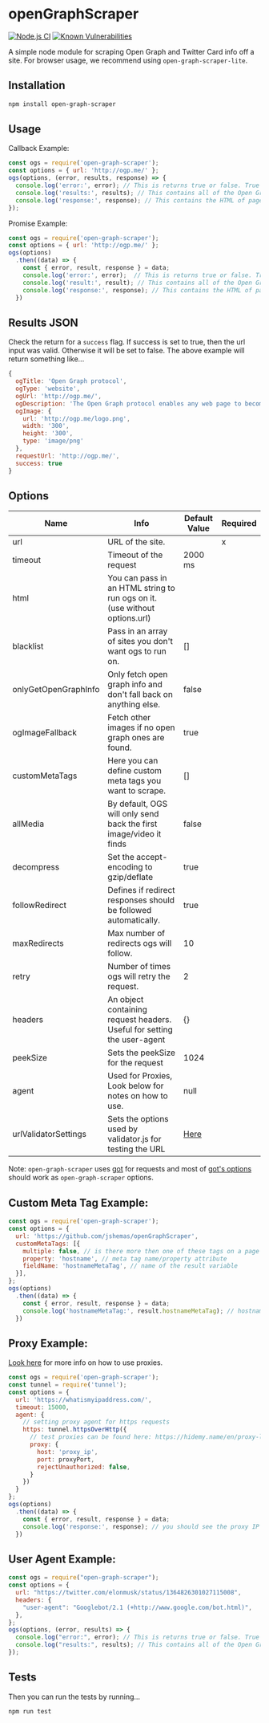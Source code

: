 # openGraphScraper

[![Node.js CI](https://github.com/jshemas/openGraphScraper/workflows/Node.js%20CI/badge.svg?branch=master)](https://github.com/jshemas/openGraphScraper/actions?query=branch%3Amaster)
[![Known Vulnerabilities](https://snyk.io/test/github/jshemas/openGraphScraper/badge.svg)](https://snyk.io/test/github/jshemas/openGraphScraper)

A simple node module for scraping Open Graph and Twitter Card info off a site. For browser usage, we recommend using `open-graph-scraper-lite`.

## Installation

```bash
npm install open-graph-scraper
```

## Usage

Callback Example:
```javascript
const ogs = require('open-graph-scraper');
const options = { url: 'http://ogp.me/' };
ogs(options, (error, results, response) => {
  console.log('error:', error); // This is returns true or false. True if there was a error. The error it self is inside the results object.
  console.log('results:', results); // This contains all of the Open Graph results
  console.log('response:', response); // This contains the HTML of page
});
```

Promise Example:
```javascript
const ogs = require('open-graph-scraper');
const options = { url: 'http://ogp.me/' };
ogs(options)
  .then((data) => {
    const { error, result, response } = data;
    console.log('error:', error);  // This is returns true or false. True if there was a error. The error it self is inside the results object.
    console.log('result:', result); // This contains all of the Open Graph results
    console.log('response:', response); // This contains the HTML of page
  })
```

## Results JSON

Check the return for a ```success``` flag. If success is set to true, then the url input was valid. Otherwise it will be set to false. The above example will return something like...
```javascript
{
  ogTitle: 'Open Graph protocol',
  ogType: 'website',
  ogUrl: 'http://ogp.me/',
  ogDescription: 'The Open Graph protocol enables any web page to become a rich object in a social graph.',
  ogImage: {
    url: 'http://ogp.me/logo.png',
    width: '300',
    height: '300',
    type: 'image/png'
  },
  requestUrl: 'http://ogp.me/',
  success: true
}
```

## Options
| Name                 | Info                                                                       | Default Value | Required |
|----------------------|----------------------------------------------------------------------------|---------------|----------|
| url                  | URL of the site.                                                           |               | x        |
| timeout              | Timeout of the request                                                     | 2000 ms       |          |
| html                 | You can pass in an HTML string to run ogs on it. (use without options.url) |               |          |
| blacklist            | Pass in an array of sites you don't want ogs to run on.                    | []            |          |
| onlyGetOpenGraphInfo | Only fetch open graph info and don't fall back on anything else.           | false         |          |
| ogImageFallback      | Fetch other images if no open graph ones are found.                        | true          |          |
| customMetaTags       | Here you can define custom meta tags you want to scrape.                   | []            |          |
| allMedia             | By default, OGS will only send back the first image/video it finds         | false         |          |
| decompress           | Set the accept-encoding to gzip/deflate                                    | true          |          |
| followRedirect       | Defines if redirect responses should be followed automatically.            | true          |          |
| maxRedirects         | Max number of redirects ogs will follow.                                   | 10            |          |
| retry                | Number of times ogs will retry the request.                                | 2             |          |
| headers              | An object containing request headers. Useful for setting the user-agent    | {}            |          |
| peekSize             | Sets the peekSize for the request                                          | 1024          |          |
| agent                | Used for Proxies, Look below for notes on how to use.                      | null          |          |
| urlValidatorSettings | Sets the options used by validator.js for testing the URL                  | [Here](https://github.com/jshemas/openGraphScraper/blob/master/lib/openGraphScraper.js#L21-L36)          |          |

Note: `open-graph-scraper` uses [got](https://github.com/sindresorhus/got) for requests and most of [got's options](https://github.com/sindresorhus/got#options) should work as `open-graph-scraper` options.

## Custom Meta Tag Example:
```javascript
const ogs = require('open-graph-scraper');
const options = {
  url: 'https://github.com/jshemas/openGraphScraper',
  customMetaTags: [{
    multiple: false, // is there more then one of these tags on a page (normally this is false)
    property: 'hostname', // meta tag name/property attribute
    fieldName: 'hostnameMetaTag', // name of the result variable
  }],
};
ogs(options)
  .then((data) => {
    const { error, result, response } = data;
    console.log('hostnameMetaTag:', result.hostnameMetaTag); // hostnameMetaTag: github.com
  })
```

## Proxy Example:
[Look here](https://github.com/sindresorhus/got#proxies) for more info on how to use proxies.
```javascript
const ogs = require('open-graph-scraper');
const tunnel = require('tunnel');
const options = {
  url: 'https://whatismyipaddress.com/',
  timeout: 15000,
  agent: {
    // setting proxy agent for https requests
    https: tunnel.httpsOverHttp({
      // test proxies can be found here: https://hidemy.name/en/proxy-list/?country=US&type=h#list or http://free-proxy.cz/en/proxylist/country/US/https/ping/all
      proxy: {
        host: 'proxy_ip',
        port: proxyPort,
        rejectUnauthorized: false,
      }
    })
  }
};
ogs(options)
  .then((data) => {
    const { error, result, response } = data;
    console.log('response:', response); // you should see the proxy IP in here
  })
```

## User Agent Example:
```javascript
const ogs = require("open-graph-scraper");
const options = {
  url: "https://twitter.com/elonmusk/status/1364826301027115008",
  headers: {
    "user-agent": "Googlebot/2.1 (+http://www.google.com/bot.html)",
  },
};
ogs(options, (error, results) => {
  console.log("error:", error); // This is returns true or false. True if there was a error. The error it self is inside the results object.
  console.log("results:", results); // This contains all of the Open Graph results
});
```

## Tests

Then you can run the tests by running...
```bash
npm run test
```
